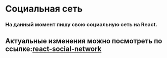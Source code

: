 # Социальная сеть
### На данный момент пишу свою социальную сеть на React.
## Актуальные изменения можно посмотреть по ссылке:[react-social-network](https://vitalyreutsky.github.io/react-social-network)